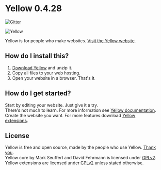 Yellow 0.4.28
=============
[![Gitter](https://badges.gitter.im/Join%20Chat.svg)](https://gitter.im/markseu/yellowcms) 

![Yellow](https://raw.githubusercontent.com/wiki/markseu/yellowcms/images/yellowcms.jpg)

Yellow is for people who make websites. [Visit the Yellow website](http://datenstrom.se/yellow).

How do I install this?
----------------------
1. [Download Yellow](https://github.com/markseu/yellowcms/archive/master.zip) and unzip it.  
2. Copy all files to your web hosting.  
3. Open your website in a browser. That's it. 

How do I get started?
---------------------
Start by editing your website. Just give it a try.  
There's not much to learn. For more information see [Yellow documentation](https://github.com/markseu/yellowcms/wiki).   
Create the website you want. For more features download [Yellow extensions](https://github.com/markseu/yellowcms-extensions). 

License
-------
Yellow is free and open source, made by the people who use Yellow. [Thank you](https://github.com/markseu/yellowcms/wiki/Yellow-contributors).  
Yellow core by Mark Seuffert and David Fehrmann is licensed under [GPLv2](http://opensource.org/licenses/GPL-2.0).  
Yellow extensions are licensed under [GPLv2](http://opensource.org/licenses/GPL-2.0) unless stated otherwise.